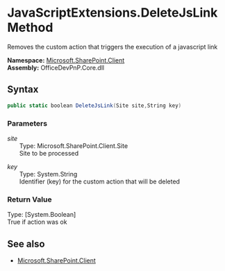 # JavaScriptExtensions.DeleteJsLink Method  
Removes the custom action that triggers the execution of a javascript link  

**Namespace:** [Microsoft.SharePoint.Client](Microsoft.SharePoint.Client.md)  
**Assembly:** OfficeDevPnP.Core.dll  
## Syntax
```C#
public static boolean DeleteJsLink(Site site,String key)
```
### Parameters
*site*  
&emsp;&emsp;Type: Microsoft.SharePoint.Client.Site  
&emsp;&emsp;Site to be processed  
  
*key*  
&emsp;&emsp;Type: System.String  
&emsp;&emsp;Identifier (key) for the custom action that will be deleted  
  
### Return Value
Type: [System.Boolean]  
True if action was ok

## See also
- [Microsoft.SharePoint.Client](Microsoft.SharePoint.Client.md)
